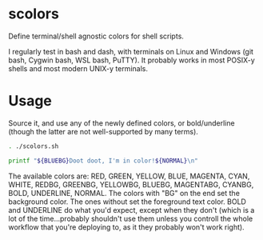 # scolors
Define terminal/shell agnostic colors for shell scripts.

I regularly test in bash and dash, with terminals on Linux and Windows (git bash, Cygwin bash, WSL bash, PuTTY). It probably works in most POSIX-y shells and most modern UNIX-y terminals.

# Usage

Source it, and use any of the newly defined colors, or bold/underline (though the latter are not well-supported by many terms).

```bash
. ./scolors.sh

printf "${BLUEBG}Doot doot, I'm in color!${NORMAL}\n"
```

The available colors are: RED, GREEN, YELLOW, BLUE, MAGENTA, CYAN, WHITE, REDBG, GREENBG, YELLOWBG, BLUEBG, MAGENTABG, CYANBG, BOLD, UNDERLINE, NORMAL. The colors with "BG" on the end set the background color. The ones without set the foreground text color. BOLD and UNDERLINE do what you'd expect, except when they don't (which is a lot of the time...probably shouldn't use them unless you controll the whole workflow that you're deploying to, as it they probably won't work right).
